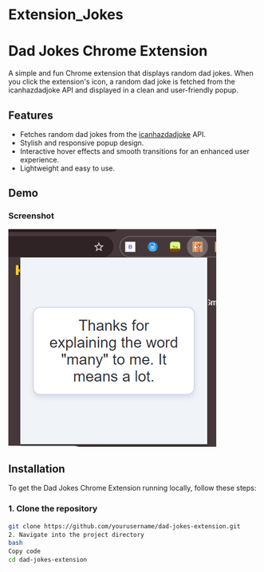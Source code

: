 # Extension_Jokes

# Dad Jokes Chrome Extension

A simple and fun Chrome extension that displays random dad jokes. When you click the extension's icon, a random dad joke is fetched from the icanhazdadjoke API and displayed in a clean and user-friendly popup.

## Features

- Fetches random dad jokes from the [icanhazdadjoke](https://icanhazdadjoke.com/) API.
- Stylish and responsive popup design.
- Interactive hover effects and smooth transitions for an enhanced user experience.
- Lightweight and easy to use.

## Demo

### Screenshot
![Screenshot of Dad Jokes Extension](screenshot.png)  <!-- Add your screenshot image here -->

## Installation

To get the Dad Jokes Chrome Extension running locally, follow these steps:

### 1. Clone the repository

```bash
git clone https://github.com/yourusername/dad-jokes-extension.git
2. Navigate into the project directory
bash
Copy code
cd dad-jokes-extension
